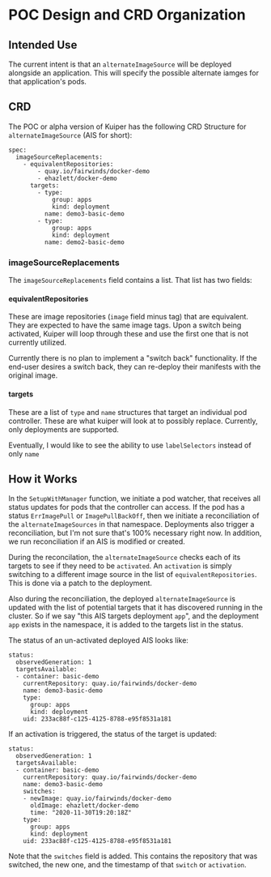 # POC Design and CRD Organization

## Intended Use

The current intent is that an `alternateImageSource` will be deployed alongside an application. This will specify the possible alternate iamges for that application's pods.

## CRD

The POC or alpha version of Kuiper has the following CRD Structure for `alternateImageSource` (AIS for short):

```
spec:
  imageSourceReplacements:
    - equivalentRepositories:
        - quay.io/fairwinds/docker-demo
        - ehazlett/docker-demo
      targets:
        - type:
            group: apps
            kind: deployment
          name: demo3-basic-demo
        - type:
            group: apps
            kind: deployment
          name: demo2-basic-demo
```

### imageSourceReplacements

The `imageSourceReplacements` field contains a list. That list has two fields:

#### equivalentRepositories

These are image repositories (`image` field minus tag) that are equivalent. They are expected to have the same image tags. Upon a switch being activated, Kuiper will loop through these and use the first one that is not currently utilized.

Currently there is no plan to implement a "switch back" functionality. If the end-user desires a switch back, they can re-deploy their manifests with the original image.

#### targets

These are a list of `type` and `name` structures that target an individual pod controller. These are what kuiper will look at to possibly replace. Currently, only deployments are supported.

Eventually, I would like to see the ability to use `labelSelectors` instead of only `name`

## How it Works

In the `SetupWithManager` function, we initiate a pod watcher, that receives all status updates for pods that the controller can access. If the pod has a status `ErrImagePull` or `ImagePullBackOff`, then we initiate a reconciliation of the `alternateImageSources` in that namespace. Deployments also trigger a reconciliation, but I'm not sure that's 100% necessary right now. In addition, we run reconciliation if an AIS is modified or created.

During the reconcilation, the `alternateImageSource` checks each of its targets to see if they need to be `activated`. An `activation` is simply switching to a different image source in the list of `equivalentRepositories`. This is done via a patch to the deployment.

Also during the reconciliation, the deployed `alternateImageSource` is updated with the list of potential targets that it has discovered running in the cluster. So if we say "this AIS targets deployment `app`", and the deployment `app` exists in the namespace, it is added to the targets list in the status.

The status of an un-activated deployed AIS looks like:

```
status:
  observedGeneration: 1
  targetsAvailable:
  - container: basic-demo
    currentRepository: quay.io/fairwinds/docker-demo
    name: demo3-basic-demo
    type:
      group: apps
      kind: deployment
    uid: 233ac88f-c125-4125-8788-e95f8531a181
```

If an activation is triggered, the status of the target is updated:

```
status:
  observedGeneration: 1
  targetsAvailable:
  - container: basic-demo
    currentRepository: quay.io/fairwinds/docker-demo
    name: demo3-basic-demo
    switches:
    - newImage: quay.io/fairwinds/docker-demo
      oldImage: ehazlett/docker-demo
      time: "2020-11-30T19:20:18Z"
    type:
      group: apps
      kind: deployment
    uid: 233ac88f-c125-4125-8788-e95f8531a181
```

Note that the `switches` field is added. This contains the repository that was switched, the new one, and the timestamp of that `switch` or `activation`.

